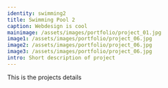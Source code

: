 ```yaml
---
identity: swimming2
title: Swimming Pool 2
caption: Webdesign is cool
mainimage: /assets/images/portfolio/project_01.jpg
image1: /assets/images/portfolio/project_06.jpg
image2: /assets/images/portfolio/project_06.jpg
image3: /assets/images/portfolio/project_06.jpg
intro: Short description of project
---
```

This is the projects details

